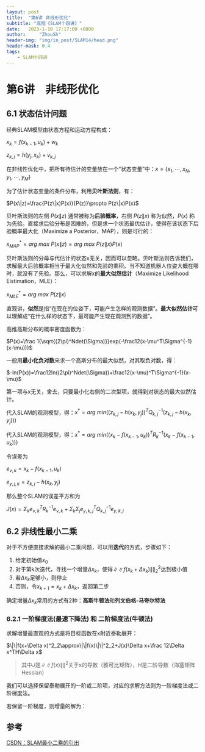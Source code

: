```yaml
---
layout: post
title:  "第6讲 非线形优化"
subtitle: "高翔《SLAM十四讲》"
date:   2023-1-10 17:17:00 +0800
author:     "ZhouSh"
header-img: "img/in_post/SLAM14/head.png"
header-mask: 0.4
tags:
    - SLAM十四讲
---
```

# 第6讲　非线形优化

## 6.1 状态估计问题

经典SLAM模型由状态方程和运动方程构成：

$x_k=f(x_{k-1},u_k)+w_k$

$z_{k,j}=h(y_j,x_k)+v_{k,j}$

在非线性优化中，把所有待估计的变量放在一个“状态变量”中：$x=\{x_1,\cdots,x_N,y_1,\cdots,y_M\}$

为了估计状态变量的条件分布，利用**贝叶斯法则**，有：

$P(x\|z)=\frac{P(z\|x)P(x)}{P(z)}\propto P(z\|x)P(x)$

贝叶斯法则的左侧 $P(x\|z)$ 通常被称为**后验概率**，右侧 $P(z\|x)$ 称为似然，$P(x)$ 称为先验。直接求后验分布是困难的，但是求一个状态最优估计，使得在该状态下后验概率最大化（Maximize a Posterior，MAP），则是可行的：

$x^*_{MAP}=arg\ max\ P(x\|z)=arg\ max\ P(z\|x)P(x)$

贝叶斯法则的分母与代估计的状态x无关，因而可以忽略。贝叶斯法则告诉我们，求解最大后验概率相当于最大化似然和先验的乘积。当不知道机器人位姿大概在哪时，就没有了先验。那么，可以求解x的**最大似然估计**（Maximize Likelihood Eistimation，MLE）：

$x^*_{MLE}=arg\ max\ P(z\|x)$

直观讲，**似然**是指“在现在的位姿下，可能产生怎样的观测数据”。**最大似然估计**可以理解成“在什么样的状态下，最可能产生现在观测到的数据”。

高维高斯分布的概率密度函数为：

$P(x)=\frac 1{\sqrt{(2\pi)^Ndet(\Sigma)}}exp(-\frac12(x-\mu^T\Sigma^{-1}(x-\mu)))$

一般用**最小化负对数**来求一个高斯分布的最大似然，对其取负对数，得：

$-ln(P(x))=\frac12ln((2\pi)^Ndet(\Sigma))+\frac12(x-\mu)^T\Sigma^{-1}(x-\mu)$

第一项与x无关，舍去，只要最小化右侧的二次型项，就得到对状态的最大似然估计。

代入SLAM的观测模型，得：$x^*=arg\ min((z_{k,j}-h(x_k,y_j))^TQ^{-1}_{k,j}(z_{k,j}-h(x_k,y_j)))$

代入SLAM的观测模型，得：$x^*=arg\ min((x_k-f(x_{k-1},u_k))^TR^{-1}_k(x_k-f(x_{k-1},u_k)))$

令误差为

$e_{v,k}=x_k-f(x_{k-1},u_k)$

$e_{y,j,k}=z_{k,j}-h(x_k,y_j)$

那么整个SLAM的误差平方和为

$J(x)=\Sigma_ke^T_{v,k}R^{-1}_ke_{v,k}+\Sigma_k\Sigma_je^T_{y,k,j}Q^{-1}_{k,j}e_{y,k,j}$

## 6.2 非线性最小二乘

对于不方便直接求解的最小二乘问题，可以用**迭代**的方式，步骤如下：

1. 给定初始值$x_0$
2. 对于第k次迭代，寻找一个增量$\Delta x_k$，使得$\|\|f(x_k+\Delta x_k)\|\|^2_2$达到极小值
3. 若$\Delta x_k$足够小，则停止
4. 否则，令$x_{k+1}=x_k+\Delta x_k$，返回第二步

确定增量$\Delta x_k$常用的方式有2种：**高斯牛顿法**和**列文伯格-马夸尔特法**

### 6.2.1 一阶梯度法(最速下降法) 和 二阶梯度法(牛顿法)

求解增量最直观的方式是将目标函数在x附近泰勒展开：

$\|\|f(x+\Delta x)^2_2\approx\|\|f(x)\|\|^2_2+J(x)\Delta x+\frac 12\Delta x^TH\Delta x$
> 其中$J$是$\|\|f(x)\|\|^2$关于x的导数（雅可比矩阵），$H$是二阶导数（海塞矩阵Hessian）

我们可以选择保留泰勒展开的一阶或二阶项，对应的求解方法则为一阶梯度法或二阶梯度法。

若保留一阶梯度，则增量的解为：

## 参考
[CSDN：SLAM最小二乘的引出](https://blog.csdn.net/weixin_43205582/article/details/102929510)